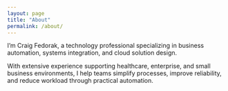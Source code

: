 ```yaml
---
layout: page
title: "About"
permalink: /about/
---
```


I’m Craig Fedorak, a technology professional specializing in business automation, systems integration, and cloud solution design.

With extensive experience supporting healthcare, enterprise, and small business environments, I help teams simplify processes, improve reliability, and reduce workload through practical automation.
